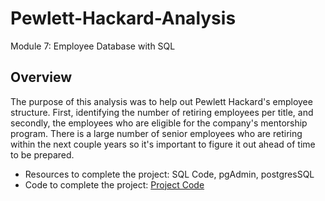 # Pewlett-Hackard-Analysis
Module 7: Employee Database with SQL

## Overview
The purpose of this analysis was to help out Pewlett Hackard's employee structure. First, identifying the number of retiring employees per title, and secondly, the employees who are eligible for the company's mentorship program. There is a large number of senior employees who are retiring within the next couple years so it's important to figure it out ahead of time to be prepared.

* Resources to complete the project: SQL Code, pgAdmin, postgresSQL
* Code to complete the project: [Project Code](https://github.com/EJones621/Pewlett-Hackard-Analysis/blob/main/Queries/Employee_Database_challenge.sql)

